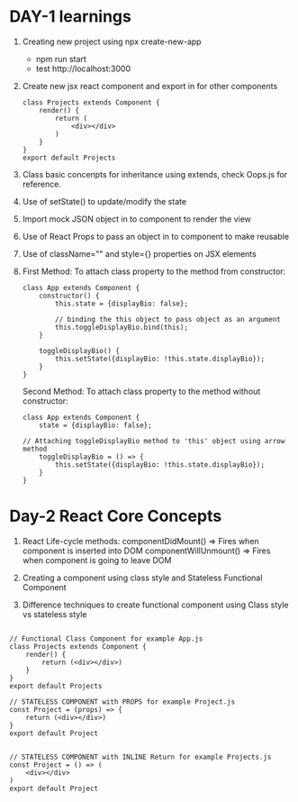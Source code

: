 # DAY-1 learnings
1. Creating new project using npx create-new-app <project-name>
    - npm run start
    - test http://localhost:3000
2. Create new jsx react component and export in for other components
    ```
    class Projects extends Component {
        render() {
            return (
                <div></div>
            )
        }
    }
    export default Projects
    ```
3. Class basic concenpts for inheritance using extends, check Oops.js for reference.
4. Use of setState() to update/modify the state
5. Import mock JSON object in to component to render the view
6. Use of React Props to pass an object in to component to make reusable
7. Use of className="" and style={} properties on JSX elements
8. First Method: To attach class property to the method from constructor:

    ```
    class App extends Component {
        constructor() {
            this.state = {displayBio: false};

            // binding the this object to pass object as an argument
            this.toggleDisplayBio.bind(this);
        }

        toggleDisplayBio() {
            this.setState({displayBio: !this.state.displayBio});
        }
    }
    ```

    Second Method: To attach class property to the method without constructor:
    ```
    class App extends Component {
        state = {displayBio: false};

    // Attaching toggleDisplayBio method to 'this' object using arrow method
        toggleDisplayBio = () => {
            this.setState({displayBio: !this.state.displayBio});
        }
    }
    ```


# Day-2 React Core Concepts

1. React Life-cycle methods:
    componentDidMount() => Fires when component is inserted into DOM
    componentWillUnmount() => Fires when component is going to leave DOM
    
2. Creating a component using class style and Stateless Functional Component
3. Difference techniques to create functional component using Class style vs stateless style
```

// Functional Class Component for example App.js
class Projects extends Component {
    render() {
        return (<div></div>)
    }
}
export default Projects

// STATELESS COMPONENT with PROPS for example Project.js
const Project = (props) => {
    return (<div></div>)
}
export default Project


// STATELESS COMPONENT with INLINE Return for example Projects.js
const Project = () => (
    <div></div>
)
export default Project
```